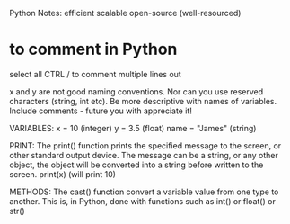 Python Notes:
efficient
scalable
open-source (well-resourced)

# to comment in Python
select all CTRL / to comment multiple lines out

x and y are not good naming conventions. Nor can you use reserved characters (string, int etc).
Be more descriptive with names of variables.
Include comments - future you with appreciate it!

VARIABLES:
x = 10 (integer)
y = 3.5 (float)
name = "James" (string)

PRINT:
The print() function prints the specified message to the screen, or other standard output device.
The message can be a string, or any other object, the object will be converted into a string before written to the screen.
print(x) (will print 10)

METHODS:
The cast() function convert a variable value from one type to another.
This is, in Python, done with functions such as int() or float() or str()

